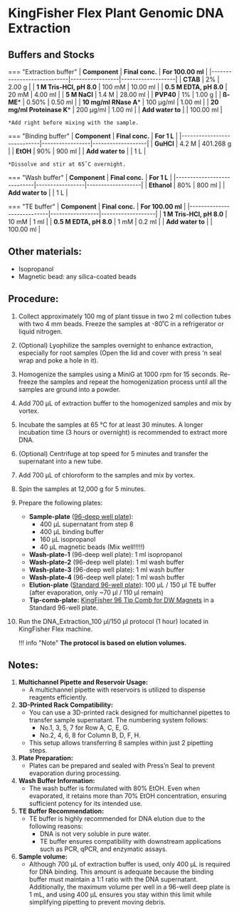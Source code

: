 # KingFisher Flex Plant Genomic DNA Extraction

## **Buffers and Stocks**
=== "Extraction buffer"
    | **Component**              | **Final conc.** | **For 100.00 ml** |
    |----------------------------|-----------------|-------------------|
    | **CTAB**                   | 2%              | 2.00 g            |
    | **1 M Tris-HCl, pH 8.0**   | 100 mM          | 10.00 ml          |
    | **0.5 M EDTA, pH 8.0**     | 20 mM           | 4.00 ml           |
    | **5 M NaCl**               | 1.4 M           | 28.00 ml          |
    | **PVP40**                  | 1%              | 1.00 g            |
    | **ß-ME***                  | 0.50%           | 0.50 ml           |
    | **10 mg/ml RNase A***      | 100 µg/ml       | 1.00 ml           |
    | **20 mg/ml Proteinase K*** | 200 µg/ml       | 1.00 ml           |
    | **Add water to**           |                 | 100.00 ml         |
    
    *Add right before mixing with the sample.

=== "Binding buffer"
    | **Component**              | **Final conc.** | **For 1 L**       |
    |----------------------------|-----------------|-------------------|
    | **GuHCl**                  | 4.2 M           | 401.268 g         |
    | **EtOH**                   | 90%             | 900 ml            |
    | **Add water to**           |                 | 1 L               |

    *Dissolve and stir at 65˚C overnight.

=== "Wash buffer"
    | **Component**              | **Final conc.** | **For 1 L**       |
    |----------------------------|-----------------|-------------------|
    | **Ethanol**                | 80%             | 800 ml            |
    | **Add water to**           |                 | 1 L               |

=== "TE buffer"
    | **Component**              | **Final conc.** | **For 100.00 ml** |
    |----------------------------|-----------------|-------------------|
    | **1 M Tris-HCl, pH 8.0**   | 10 mM           | 1 ml              |
    | **0.5 M EDTA, pH 8.0**     | 1 mM            | 0.2 ml            |
    | **Add water to**           |                 | 100.00 ml         |

## **Other materials:**
- Isopropanol
- Magnetic bead: any silica-coated beads

## Procedure:
1. Collect approximately 100 mg of plant tissue in two 2 ml collection tubes with two 4 mm beads. Freeze the samples at -80˚C in a refrigerator or liquid nitrogen.
2. (Optional) Lyophilize the samples overnight to enhance extraction, especially for root samples (Open the lid and cover with press ‘n seal wrap and poke a hole in it).
3. Homogenize the samples using a MiniG at 1000 rpm for 15 seconds. Re-freeze the samples and repeat the homogenization process until all the samples are ground into a powder.
4. Add 700 µL of extraction buffer to the homogenized samples and mix by vortex.
5. Incubate the samples at 65 °C for at least 30 minutes. A longer incubation time (3 hours or overnight) is recommended to extract more DNA.
6. (Optional) Centrifuge at top speed for 5 minutes and transfer the supernatant into a new tube.
7. Add 700 µL of chloroform to the samples and mix by vortex.
8. Spin the samples at 12,000 g for 5 minutes.
9. Prepare the following plates:
    - **Sample-plate** ([96-deep well plate](https://www.thermofisher.com/order/catalog/product/95040450)):
        - 400 µL supernatant from step 8
        - 400 µL binding buffer
        - 160 µL isopropanol
        - 40 µL magnetic beads (Mix well!!!!!)
    - **Wash-plate-1** (96-deep well plate): 1 ml isopropanol
    - **Wash-plate-2** (96-deep well plate): 1 ml wash buffer
    - **Wash-plate-3** (96-deep well plate): 1 ml wash buffer
    - **Wash-plate-4** (96-deep well plate): 1 ml wash buffer
    - **Elution-plate** ([Standard 96-well plate](https://www.thermofisher.com/order/catalog/product/97002540)): 100 µL / 150 µl TE buffer (after evaporation, only ~70 µl / 110 µl remain)
    - **Tip-comb-plate:** [KingFisher 96 Tip Comb for DW Magnets](https://www.thermofisher.com/order/catalog/product/97002534) in a Standard 96-well plate.
10. Run the DNA_Extraction_100 µl/150 µl protocol (1 hour) located in KingFisher Flex machine.
        
    !!! info "Note"
        **The protocol is based on elution volumes.**

## Notes:
1. **Multichannel Pipette and Reservoir Usage:**
    - A multichannel pipette with reservoirs is utilized to dispense reagents efficiently.
2. **3D-Printed Rack Compatibility:**
    - You can use a 3D-printed rack designed for multichannel pipettes to transfer sample supernatant. The numbering system follows:
        - No.1, 3, 5, 7 for Row A, C, E, G.
        - No.2, 4, 6, 8 for Column B, D, F, H.
    - This setup allows transferring 8 samples within just 2 pipetting steps.
3. **Plate Preparation:**
    - Plates can be prepared and sealed with Press’n Seal to prevent evaporation during processing.
4. **Wash Buffer Information:**
    - The wash buffer is formulated with 80% EtOH. Even when evaporated, it retains more than 70% EtOH concentration, ensuring sufficient potency for its intended use.
5. **TE Buffer Recommendation:**
    - TE buffer is highly recommended for DNA elution due to the following reasons:
        - DNA is not very soluble in pure water.
        - TE buffer ensures compatibility with downstream applications such as PCR, qPCR, and enzymatic assays.
6. **Sample volume:**
    - Although 700 µL of extraction buffer is used, only 400 µL is required for DNA binding. This amount is adequate because the binding buffer must maintain a 1:1 ratio with the DNA supernatant. Additionally, the maximum volume per well in a 96-well deep plate is 1 mL, and using 400 µL ensures you stay within this limit while simplifying pipetting to prevent moving debris.